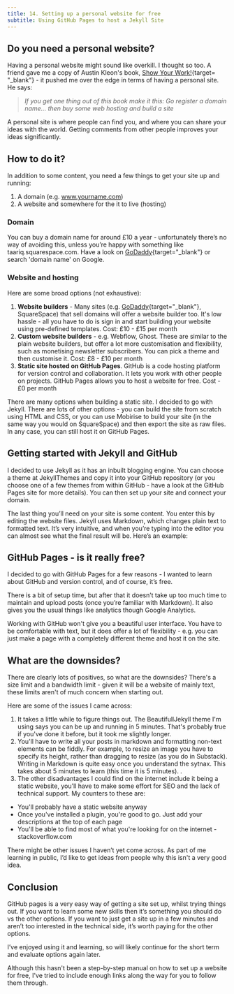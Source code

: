 ```yaml
---
title: 14. Setting up a personal website for free
subtitle: Using GitHub Pages to host a Jekyll Site
---
```


## Do you need a personal website?
Having a personal website might sound like overkill. I thought so too. A friend gave me a copy of Austin Kleon's book, [Show Your Work!](https://austinkleon.com/show-your-work){target= "\_blank"} - it pushed me over the edge in terms of having a personal site. He says:

> _If you get one thing out of this book make it this: Go register a domain name… then buy some web hosting and build a site_

A personal site is where people can find you, and where you can share your ideas with the world. Getting comments from other people improves your ideas significantly.

## How to do it?
In addition to some content, you need a few things to get your site up and running:

1. A domain (e.g. www.yourname.com)
2. A website and somewhere for the it to live (hosting)

### Domain
You can buy a domain name for around £10 a year - unfortunately there’s no way of avoiding this, unless you’re happy with something like taariq.squarespace.com. Have a look on [GoDaddy](https://uk.godaddy.com){target="_blank"} or search 'domain name' on Google.

### Website and hosting
Here are some broad options (not exhaustive):
1. __Website builders__ - Many sites (e.g. [GoDaddy](https://uk.godaddy.com){target="_blank"}, SquareSpace) that sell domains will offer a website builder too. It's low hassle - all you have to do is sign in and start building your website using pre-defined templates. Cost: £10 - £15 per month
2. __Custom website builders__ - e.g. Webflow, Ghost. These are similar to the plain website builders, but offer a lot more customisation and flexibility, such as monetising newsletter subscribers. You can pick a theme and then customise it. Cost: £8 - £10 per month
3. __Static site hosted on GitHub Pages__. GitHub is a code hosting platform for version control and collaboration. It lets you work with other people on projects. GitHub Pages allows you to host a website for free. Cost - £0 per month

There are many options when building a static site. I decided to go with Jekyll. There are lots of other options - you can build the site from scratch using HTML and CSS, or you can use Mobirise to build your site (in the same way you would on SquareSpace) and then export the site as raw files. In any case, you can still host it on GitHub Pages.

## Getting started with Jekyll and GitHub
I decided to use Jekyll as it has an inbuilt blogging engine. You can choose a theme at JekyllThemes and copy it into your GitHub repository (or you choose one of a few themes from within GitHub - have a look at the GitHub Pages site for more details). You can then set up your site and connect your domain.

The last thing you’ll need on your site is some content. You enter this by editing the website files. Jekyll uses Markdown, which changes plain text to formatted text. It’s very intuitive, and when you’re typing into the editor you can almost see what the final result will be. Here’s an example:


## GitHub Pages - is it really free?
I decided to go with GitHub Pages for a few reasons - I wanted to learn about GitHub and version control, and of course, it’s free.

There is a bit of setup time, but after that it doesn’t take up too much time to maintain and upload posts (once you’re familiar with Markdown). It also gives you the usual things like analytics though Google Analytics.

Working with GitHub won't give you a beautiful user interface. You have to be comfortable with text, but it does offer a lot of flexibility - e.g. you can just make a page with a completely different theme and host it on the site.

## What are the downsides?
There are clearly lots of positives, so what are the downsides? There's a size limit and a bandwidth limit - given it will be a website of mainly text, these limits aren't of much concern when starting out.

Here are some of the issues I came across:

1. It takes a little while to figure things out. The BeautifullJekyll theme I'm using says you can be up and running in 5 minutes. That's probably true if you've done it before, but it took me slightly longer.
2. You'll have to write all your posts in markdown and formatting non-text elements can be fiddly. For example, to resize an image you have to specify its height, rather than dragging to resize (as you do in Substack). Writing in Markdown is quite easy once you understand the sytnax. This takes about 5 minutes to learn (this time it is 5 minutes). .
3. The other disadvantages I could find on the internet include it being a static website, you'll have to make some effort for SEO and the lack of technical support. My counters to these are:
- You'll probably have a static website anyway
- Once you've installed a plugin, you're good to go. Just add your descriptions at the top of each page
- You'll be able to find most of what you're looking for on the internet - stackoverflow.com

There might be other issues I haven’t yet come across. As part of me learning in public, I’d like to get ideas from people why this isn't a very good idea.

## Conclusion
GitHub pages is a very easy way of getting a site set up, whilst trying things out. If you want to learn some new skills then it’s something you should do vs the other options. If you want to just get a site up in a few minutes and aren’t too interested in the technical side, it’s worth paying for the other options.

I’ve enjoyed using it and learning, so will likely continue for the short term and evaluate options again later.

Although this hasn't been a step-by-step manual on how to set up a website for free, I've tried to include enough links along the way for you to follow them through.
